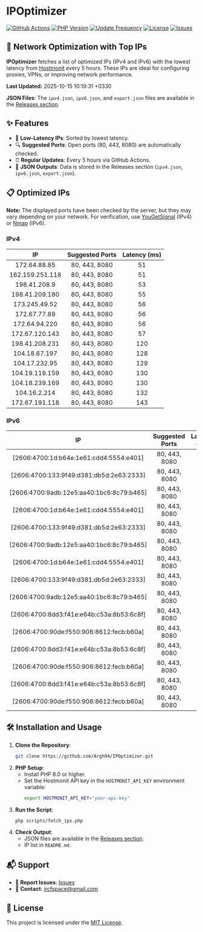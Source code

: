 # IPOptimizer

[![GitHub Actions](https://github.com/Argh94/IPOptimizer/workflows/IPOptimizer/badge.svg)](https://github.com/Argh94/IPOptimizer/actions)
[![PHP Version](https://img.shields.io/badge/PHP-8.0-blue)](https://www.php.net)
[![Update Frequency](https://img.shields.io/badge/Updates-Every%205%20Hours-green)](https://github.com/Argh94/IPOptimizer)
[![License](https://img.shields.io/badge/License-MIT-yellow)](https://opensource.org/licenses/MIT)
[![Issues](https://img.shields.io/github/issues/Argh94/IPOptimizer)](https://github.com/Argh94/IPOptimizer/issues)

## 🚀 Network Optimization with Top IPs

**IPOptimizer** fetches a list of optimized IPs (IPv4 and IPv6) with the lowest latency from [Hostmonit](https://hostmonit.com/) every 5 hours. These IPs are ideal for configuring proxies, VPNs, or improving network performance.

**Last Updated:** 2025-10-15 10:19:31 +0330

**JSON Files**: The `ipv4.json`, `ipv6.json`, and `export.json` files are available in the [Releases section](https://github.com/Argh94/IPOptimizer/releases).

## ✨ Features
- 📡 **Low-Latency IPs**: Sorted by lowest latency.
- 🔍 **Suggested Ports**: Open ports (80, 443, 8080) are automatically checked.
- ⏰ **Regular Updates**: Every 5 hours via GitHub Actions.
- 📄 **JSON Outputs**: Data is stored in the Releases section (`ipv4.json`, `ipv6.json`, `export.json`).

## 📋 Optimized IPs

**Note:** The displayed ports have been checked by the server, but they may vary depending on your network. For verification, use [YouGetSignal](https://www.yougetsignal.com/tools/open-ports/) (IPv4) or [Nmap](https://nmap.org/) (IPv6).

### IPv4
| IP | Suggested Ports | Latency (ms) |
|:---:|:---------------:|:------------:|
| 172.64.88.85 | 80, 443, 8080 | 51 |
| 162.159.251.118 | 80, 443, 8080 | 51 |
| 198.41.208.9 | 80, 443, 8080 | 53 |
| 198.41.209.180 | 80, 443, 8080 | 55 |
| 173.245.49.52 | 80, 443, 8080 | 56 |
| 172.67.77.89 | 80, 443, 8080 | 56 |
| 172.64.94.220 | 80, 443, 8080 | 56 |
| 172.67.120.143 | 80, 443, 8080 | 57 |
| 198.41.208.231 | 80, 443, 8080 | 120 |
| 104.18.67.197 | 80, 443, 8080 | 128 |
| 104.17.232.95 | 80, 443, 8080 | 129 |
| 104.19.119.159 | 80, 443, 8080 | 130 |
| 104.18.239.169 | 80, 443, 8080 | 130 |
| 104.16.2.214 | 80, 443, 8080 | 132 |
| 172.67.191.118 | 80, 443, 8080 | 143 |

### IPv6
| IP | Suggested Ports | Latency (ms) |
|:---:|:---------------:|:------------:|
| [2606:4700:1d:b64e:1e61:cdd4:5554:e401] | 80, 443, 8080 | 3 |
| [2606:4700:133:9f49:d381:db5d:2e63:2333] | 80, 443, 8080 | 3 |
| [2606:4700:9adb:12e5:aa40:1bc6:8c79:b465] | 80, 443, 8080 | 3 |
| [2606:4700:1d:b64e:1e61:cdd4:5554:e401] | 80, 443, 8080 | 3 |
| [2606:4700:133:9f49:d381:db5d:2e63:2333] | 80, 443, 8080 | 3 |
| [2606:4700:9adb:12e5:aa40:1bc6:8c79:b465] | 80, 443, 8080 | 3 |
| [2606:4700:1d:b64e:1e61:cdd4:5554:e401] | 80, 443, 8080 | 3 |
| [2606:4700:133:9f49:d381:db5d:2e63:2333] | 80, 443, 8080 | 3 |
| [2606:4700:9adb:12e5:aa40:1bc6:8c79:b465] | 80, 443, 8080 | 3 |
| [2606:4700:8dd3:f41e:e64b:c53a:8b53:6c8f] | 80, 443, 8080 | 4 |
| [2606:4700:90de:f550:906:8612:fecb:b60a] | 80, 443, 8080 | 4 |
| [2606:4700:8dd3:f41e:e64b:c53a:8b53:6c8f] | 80, 443, 8080 | 4 |
| [2606:4700:90de:f550:906:8612:fecb:b60a] | 80, 443, 8080 | 4 |
| [2606:4700:8dd3:f41e:e64b:c53a:8b53:6c8f] | 80, 443, 8080 | 4 |
| [2606:4700:90de:f550:906:8612:fecb:b60a] | 80, 443, 8080 | 4 |

## 🛠️ Installation and Usage
1. **Clone the Repository**:
   ```bash
   git clone https://github.com/Argh94/IPOptimizer.git
   ```
2. **PHP Setup**:
   - Install PHP 8.0 or higher.
   - Set the Hostmonit API key in the `HOSTMONIT_API_KEY` environment variable:
     ```bash
     export HOSTMONIT_API_KEY="your-api-key"
     ```
3. **Run the Script**:
   ```bash
   php scripts/fetch_ips.php
   ```
4. **Check Output**:
   - JSON files are available in the [Releases section](https://github.com/Argh94/IPOptimizer/releases).
   - IP list in `README.md`.

## 📬 Support
- 🐛 **Report Issues**: [Issues](https://github.com/Argh94/IPOptimizer/issues)
- 📧 **Contact**: [ircfspace@gmail.com](mailto:ircfspace@gmail.com)

## 📄 License
This project is licensed under the [MIT License](https://github.com/Argh94/HandWave/blob/main/LICENCE).
